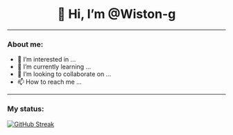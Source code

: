 
<div id="header" align="center">
  <h1 align="center">👋 Hi, I’m @Wiston-g</h1>
</div>

---
### About me:
- 👀 I’m interested in ...
- 🌱 I’m currently learning ...
- 💞️ I’m looking to collaborate on ...
- 📫 How to reach me ...
---
### My status:
[![GitHub Streak](https://streak-stats.demolab.com/?user=Wiston-g)](https://git.io/streak-stats)

<!---
Wiston-g/Wiston-g is a ✨ special ✨ repository because its `README.md` (this file) appears on your GitHub profile.
You can click the Preview link to take a look at your changes.
--->
